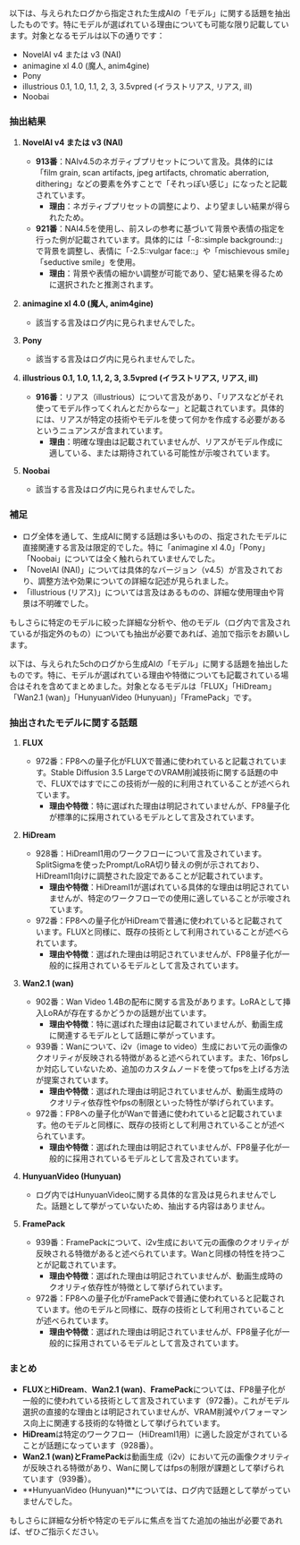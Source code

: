 以下は、与えられたログから指定された生成AIの「モデル」に関する話題を抽出したものです。特にモデルが選ばれている理由についても可能な限り記載しています。対象となるモデルは以下の通りです：
- NovelAI v4 または v3 (NAI)
- animagine xl 4.0 (魔人, anim4gine)
- Pony
- illustrious 0.1, 1.0, 1.1, 2, 3, 3.5vpred (イラストリアス, リアス, ill)
- Noobai

### 抽出結果
1. **NovelAI v4 または v3 (NAI)**
   - **913番**：NAIv4.5のネガティブプリセットについて言及。具体的には「film grain, scan artifacts, jpeg artifacts, chromatic aberration, dithering」などの要素を外すことで「それっぽい感じ」になったと記載されています。
     - **理由**：ネガティブプリセットの調整により、より望ましい結果が得られたため。
   - **921番**：NAI4.5を使用し、前スレの参考に基づいて背景や表情の指定を行った例が記載されています。具体的には「-8::simple background::」で背景を調整し、表情に「-2.5::vulgar face::」や「mischievous smile」「seductive smile」を使用。
     - **理由**：背景や表情の細かい調整が可能であり、望む結果を得るために選択されたと推測されます。

2. **animagine xl 4.0 (魔人, anim4gine)**
   - 該当する言及はログ内に見られませんでした。

3. **Pony**
   - 該当する言及はログ内に見られませんでした。

4. **illustrious 0.1, 1.0, 1.1, 2, 3, 3.5vpred (イラストリアス, リアス, ill)**
   - **916番**：リアス（illustrious）について言及があり、「リアスなどがそれ使ってモデル作ってくれんとだからなー」と記載されています。具体的には、リアスが特定の技術やモデルを使って何かを作成する必要があるというニュアンスが含まれています。
     - **理由**：明確な理由は記載されていませんが、リアスがモデル作成に適している、または期待されている可能性が示唆されています。

5. **Noobai**
   - 該当する言及はログ内に見られませんでした。

### 補足
- ログ全体を通して、生成AIに関する話題は多いものの、指定されたモデルに直接関連する言及は限定的でした。特に「animagine xl 4.0」「Pony」「Noobai」については全く触れられていませんでした。
- 「NovelAI (NAI)」については具体的なバージョン（v4.5）が言及されており、調整方法や効果についての詳細な記述が見られました。
- 「illustrious (リアス)」については言及はあるものの、詳細な使用理由や背景は不明確でした。

もしさらに特定のモデルに絞った詳細な分析や、他のモデル（ログ内で言及されているが指定外のもの）についても抽出が必要であれば、追加で指示をお願いします。

以下は、与えられた5chのログから生成AIの「モデル」に関する話題を抽出したものです。特に、モデルが選ばれている理由や特徴についても記載されている場合はそれを含めてまとめました。対象となるモデルは「FLUX」「HiDream」「Wan2.1 (wan)」「HunyuanVideo (Hunyuan)」「FramePack」です。

### 抽出されたモデルに関する話題

1. **FLUX**
   - 972番：FP8への量子化がFLUXで普通に使われていると記載されています。Stable Diffusion 3.5 LargeでのVRAM削減技術に関する話題の中で、FLUXではすでにこの技術が一般的に利用されていることが述べられています。
     - **理由や特徴**：特に選ばれた理由は明記されていませんが、FP8量子化が標準的に採用されているモデルとして言及されています。

2. **HiDream**
   - 928番：HiDreamI1用のワークフローについて言及されています。SplitSigmaを使ったPrompt/LoRA切り替えの例が示されており、HiDreamI1向けに調整された設定であることが記載されています。
     - **理由や特徴**：HiDreamI1が選ばれている具体的な理由は明記されていませんが、特定のワークフローでの使用に適していることが示唆されています。
   - 972番：FP8への量子化がHiDreamで普通に使われていると記載されています。FLUXと同様に、既存の技術として利用されていることが述べられています。
     - **理由や特徴**：選ばれた理由は明記されていませんが、FP8量子化が一般的に採用されているモデルとして言及されています。

3. **Wan2.1 (wan)**
   - 902番：Wan Video 1.4Bの配布に関する言及があります。LoRAとして挿入LoRAが存在するかどうかの話題が出ています。
     - **理由や特徴**：特に選ばれた理由は記載されていませんが、動画生成に関連するモデルとして話題に挙がっています。
   - 939番：Wanについて、i2v（image to video）生成において元の画像のクオリティが反映される特徴があると述べられています。また、16fpsしか対応していないため、追加のカスタムノードを使ってfpsを上げる方法が提案されています。
     - **理由や特徴**：選ばれた理由は明記されていませんが、動画生成時のクオリティ依存性やfpsの制限といった特性が挙げられています。
   - 972番：FP8への量子化がWanで普通に使われていると記載されています。他のモデルと同様に、既存の技術として利用されていることが述べられています。
     - **理由や特徴**：選ばれた理由は明記されていませんが、FP8量子化が一般的に採用されているモデルとして言及されています。

4. **HunyuanVideo (Hunyuan)**
   - ログ内ではHunyuanVideoに関する具体的な言及は見られませんでした。話題として挙がっていないため、抽出する内容はありません。

5. **FramePack**
   - 939番：FramePackについて、i2v生成において元の画像のクオリティが反映される特徴があると述べられています。Wanと同様の特性を持つことが記載されています。
     - **理由や特徴**：選ばれた理由は明記されていませんが、動画生成時のクオリティ依存性が特徴として挙げられています。
   - 972番：FP8への量子化がFramePackで普通に使われていると記載されています。他のモデルと同様に、既存の技術として利用されていることが述べられています。
     - **理由や特徴**：選ばれた理由は明記されていませんが、FP8量子化が一般的に採用されているモデルとして言及されています。

### まとめ
- **FLUX**と**HiDream**、**Wan2.1 (wan)**、**FramePack**については、FP8量子化が一般的に使われている技術として言及されています（972番）。これがモデル選択の直接的な理由とは明記されていませんが、VRAM削減やパフォーマンス向上に関連する技術的な特徴として挙げられています。
- **HiDream**は特定のワークフロー（HiDreamI1用）に適した設定がされていることが話題になっています（928番）。
- **Wan2.1 (wan)**と**FramePack**は動画生成（i2v）において元の画像クオリティが反映される特徴があり、Wanに関してはfpsの制限が課題として挙げられています（939番）。
- **HunyuanVideo (Hunyuan)**については、ログ内で話題として挙がっていませんでした。

もしさらに詳細な分析や特定のモデルに焦点を当てた追加の抽出が必要であれば、ぜひご指示ください。

